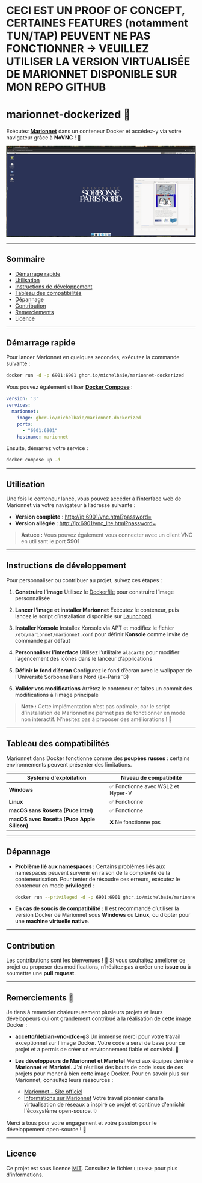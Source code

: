 # CECI EST UN PROOF OF CONCEPT, CERTAINES FEATURES (notamment TUN/TAP) PEUVENT NE PAS FONCTIONNER -> VEUILLEZ UTILISER LA VERSION VIRTUALISÉE DE MARIONNET DISPONIBLE SUR MON REPO GITHUB
# marionnet-dockerized 🐳

Exécutez **[Marionnet](https://marionnet.org/)** dans un conteneur Docker et accédez-y via votre navigateur grâce à **NoVNC** ! 🚀

![L’incroyable interface de Marionnet](img/frontscreen.png)

---

## Sommaire

- [Démarrage rapide](#démarrage-rapide)
- [Utilisation](#utilisation)
- [Instructions de développement](#instructions-de-développement)
- [Tableau des compatibilités](#tableau-des-compatibilités)
- [Dépannage](#dépannage)
- [Contribution](#contribution)
- [Remerciements](#remercimements)
- [Licence](#licence)

---

## Démarrage rapide

Pour lancer Marionnet en quelques secondes, exécutez la commande suivante :

```bash
docker run -d -p 6901:6901 ghcr.io/michelbaie/marionnet-dockerized
```

Vous pouvez également utiliser [**Docker Compose**](https://docs.docker.com/compose/) :

```yaml
version: '3'
services:
  marionnet:
    image: ghcr.io/michelbaie/marionnet-dockerized
    ports:
      - "6901:6901"
    hostname: marionnet
```

Ensuite, démarrez votre service :

```bash
docker compose up -d
```

---

## Utilisation

Une fois le conteneur lancé, vous pouvez accéder à l’interface web de Marionnet via votre navigateur à l’adresse suivante :

- **Version complète** : [http://ip:6901/vnc.html?password=](http://ip:6901/vnc.html?password=)
- **Version allégée** : [http://ip:6901/vnc_lite.html?password=](http://ip:6901/vnc_lite.html?password=)

> **Astuce :** Vous pouvez également vous connecter avec un client VNC en utilisant le port **5901**

---

## Instructions de développement

Pour personnaliser ou contribuer au projet, suivez ces étapes :

1. **Construire l’image**
   Utilisez le [Dockerfile](https://github.com/MichelBaie/marionnet-dockerized/blob/main/docker-workspace/Dockerfile) pour construire l’image personnalisée

2. **Lancer l’image et installer Marionnet**
   Exécutez le conteneur, puis lancez le script d’installation disponible sur [Launchpad](https://bazaar.launchpad.net/~marionnet-drivers/marionnet/trunk/view/head:/useful-scripts/marionnet_from_scratch)

3. **Installer Konsole**
   Installez Konsole via APT et modifiez le fichier `/etc/marionnet/marionnet.conf` pour définir **Konsole** comme invite de commande par défaut

4. **Personnaliser l’interface**
   Utilisez l’utilitaire `alacarte` pour modifier l’agencement des icônes dans le lanceur d’applications

5. **Définir le fond d’écran**
   Configurez le fond d’écran avec le wallpaper de l’Université Sorbonne Paris Nord (ex-Paris 13)

6. **Valider vos modifications**
   Arrêtez le conteneur et faites un commit des modifications à l’image principale

> **Note :** Cette implémentation n’est pas optimale, car le script d’installation de Marionnet ne permet pas de fonctionner en mode non interactif. N’hésitez pas à proposer des améliorations ! 🔧

---

## Tableau des compatibilités

Marionnet dans Docker fonctionne comme des **poupées russes** : certains environnements peuvent présenter des limitations.

| Système d'exploitation                      | Niveau de compatibilité           |
| ------------------------------------------- | --------------------------------- |
| **Windows**                                 | ✅ Fonctionne avec WSL2 et Hyper-V |
| **Linux**                                   | ✅ Fonctionne                      |
| **macOS sans Rosetta (Puce Intel)**         | ✅ Fonctionne                      |
| **macOS avec Rosetta (Puce Apple Silicon)** | ❌ Ne fonctionne pas               |

---

## Dépannage

- **Problème lié aux namespaces :** 
  Certains problèmes liés aux namespaces peuvent survenir en raison de la complexité de la conteneurisation.
  Pour tenter de résoudre ces erreurs, exécutez le conteneur en mode **privileged** :

  ```bash
  docker run --privileged -d -p 6901:6901 ghcr.io/michelbaie/marionnet-dockerized
  ```

- **En cas de soucis de compatibilité :** 
  Il est recommandé d’utiliser la version Docker de Marionnet sous **Windows** ou **Linux**, ou d’opter pour une **machine virtuelle native**.

---

## Contribution

Les contributions sont les bienvenues ! 🤝 
Si vous souhaitez améliorer ce projet ou proposer des modifications, n’hésitez pas à créer une **issue** ou à soumettre une **pull request**.

---

## Remerciements 🙏

Je tiens à remercier chaleureusement plusieurs projets et leurs développeurs qui ont grandement contribué à la réalisation de cette image Docker :

- **[accetto/debian-vnc-xfce-g3](https://github.com/accetto/debian-vnc-xfce-g3/)**
  Un immense merci pour votre travail exceptionnel sur l'image Docker. Votre code a servi de base pour ce projet et a permis de créer un environnement fiable et convivial. 🚀

- **Les développeurs de Marionnet et Mariotel**
  Merci aux équipes derrière **Marionnet** et **Mariotel**. J'ai réutilisé des bouts de code issus de ces projets pour mener à bien cette image Docker. Pour en savoir plus sur Marionnet, consultez leurs ressources :  
  - [Marionnet - Site officiel](https://www.marionnet.org/site/index.php/fr/)  
  - [Informations sur Marionnet](https://tel.marionnet.org/info.php)
  Votre travail pionnier dans la virtualisation de réseaux a inspiré ce projet et continue d'enrichir l'écosystème open-source. 💡

Merci à tous pour votre engagement et votre passion pour le développement open-source ! 🎉

---

## Licence

Ce projet est sous licence [MIT](LICENSE).
Consultez le fichier `LICENSE` pour plus d’informations.
